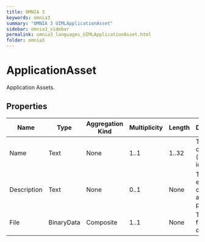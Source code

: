 ```yaml
---
title: OMNIA 3
keywords: omnia3
summary: "OMNIA 3 UIMLApplicationAsset"
sidebar: omnia3_sidebar
permalink: omnia3_languages_UIMLApplicationAsset.html
folder: omnia3
---
```


# ApplicationAsset
Application Assets.
## Properties

| Name | Type | Aggregation Kind | Multiplicity | Length | Description |
| --------- | --------- | --------- | --------- | --------- | --------- |
| Name | Text | None | 1..1 | 1..32 | The name of the asset (unique identifier). |
| Description | Text | None | 0..1 | None | The textual explanation of the assets’ purpose. |
| File | BinaryData | Composite | 1..1 | None | The asset file definition |


